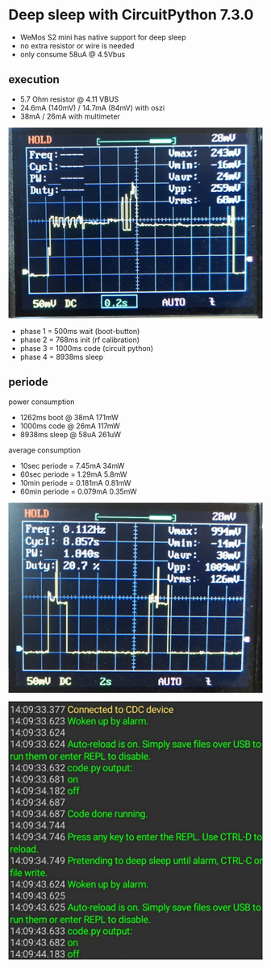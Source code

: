 # Deep sleep with CircuitPython 7.3.0

* WeMos S2 mini has native support for deep sleep
* no extra resistor or wire is needed
* only consume 58uA @ 4.5Vbus

## execution

* 5.7 Ohm resistor @ 4.11 VBUS
* 24.6mA (140mV) / 14.7mA (84mV) with oszi
* 38mA / 26mA with multimeter

![](https://raw.githubusercontent.com/iotool/microcontroller/main/wemos-s2-mini/example/circuitpython/deepsleep/deepsleep-a-cpy730-esp32s2.jpg)

* phase 1 = 500ms wait (boot-button)
* phase 2 = 768ms init (rf calibration)
* phase 3 = 1000ms code (circuit python)
* phase 4 = 8938ms sleep

## periode

power consumption

* 1262ms boot @ 38mA 171mW
* 1000ms code @ 26mA 117mW
* 8938ms sleep @ 58uA 261uW

average consumption

* 10sec periode = 7.45mA 34mW
* 60sec periode = 1.29mA 5.8mW
* 10min periode = 0.181mA 0.81mW
* 60min periode = 0.079mA 0.35mW

![](https://raw.githubusercontent.com/iotool/microcontroller/main/wemos-s2-mini/example/circuitpython/deepsleep/deepsleep-b-cpy730-esp32s2.jpg)

![](https://raw.githubusercontent.com/iotool/microcontroller/main/wemos-s2-mini/example/circuitpython/deepsleep/deepsleep-c-cpy730-esp32s2.jpg)
